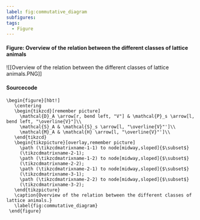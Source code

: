 ```yaml
---
label: fig:commutative_diagram
subfigures:
tags:
  - Figure
---
```

#### Figure: Overview of the relation between the different classes of lattice animals

![[Overview of the relation between the different classes of lattice animals.PNG]]

#### Sourcecode

```
\begin{figure}[hbt!] 
   \centering 
   \begin{tikzcd}[remember picture] 
     \mathcal{D}_A \arrow[r, bend left, "V"] & \mathcal{P}_s \arrow[l, bend left, "\overline{V}"]\\ 
     \mathcal{S}_A & \mathcal{S}_s \arrow[l, "\overline{V}"']\\ 
     \mathcal{M}_A & \mathcal{H} \arrow[l, "\overline{V}"']\\ 
   \end{tikzcd} 
   \begin{tikzpicture}[overlay,remember picture] 
     \path (\tikzcdmatrixname-1-1) to node[midway,sloped]{$\subset$} 
     (\tikzcdmatrixname-2-1); 
     \path (\tikzcdmatrixname-1-2) to node[midway,sloped]{$\subset$} 
     (\tikzcdmatrixname-2-2); 
     \path (\tikzcdmatrixname-2-1) to node[midway,sloped]{$\subset$} 
     (\tikzcdmatrixname-3-1); 
     \path (\tikzcdmatrixname-2-2) to node[midway,sloped]{$\subset$} 
     (\tikzcdmatrixname-3-2); 
   \end{tikzpicture} 
   \caption{Overview of the relation between the different classes of lattice animals.} 
   \label{fig:commutative_diagram} 
 \end{figure}
```